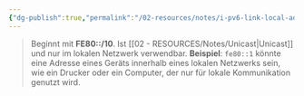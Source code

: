 ```yaml
---
{"dg-publish":true,"permalink":"/02-resources/notes/i-pv6-link-local-adresse/","tags":["netzwerk/ip/ipv6"]}
---
```


> Beginnt mit **FE80::/10**. Ist [[02 - RESOURCES/Notes/Unicast\|Unicast]] und nur im lokalen Netzwerk verwendbar. **Beispiel**: `fe80::1` könnte eine Adresse eines Geräts innerhalb eines lokalen Netzwerks sein, wie ein Drucker oder ein Computer, der nur für lokale Kommunikation genutzt wird.